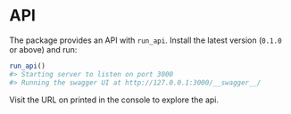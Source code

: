# API

The package provides an API with `run_api`. Install the latest version (`0.1.0` or above) and run:

```r
run_api()                                                                              
#> Starting server to listen on port 3000
#> Running the swagger UI at http://127.0.0.1:3000/__swagger__/
```

Visit the URL on printed in the console to explore the api.
